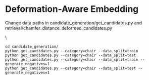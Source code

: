 # Deformation-Aware Embedding

Change data paths in candidate_generation/get_candidates.py and retrieval/chamfer_distance_deformed_candidates.py

\\
```
cd candidate_generation/
python get_candidates.py --category=chair --data_split=train
python get_candidates.py --category=chair --data_split=test
python get_candidates.py --category=chair --data_split=train --generate_negatives=1
python get_candidates.py --category=chair --data_split=test --generate_negatives=1
```
